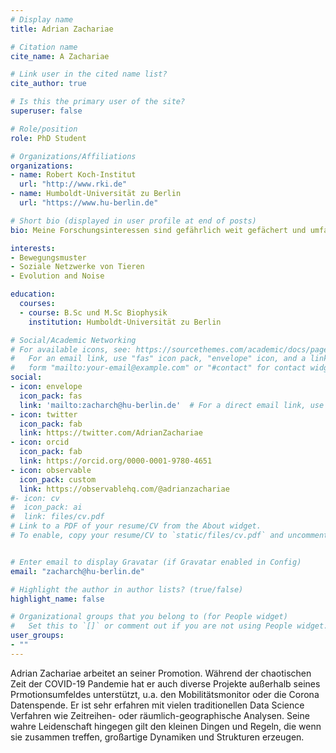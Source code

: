```yaml
---
# Display name
title: Adrian Zachariae

# Citation name
cite_name: A Zachariae

# Link user in the cited name list?
cite_author: true

# Is this the primary user of the site?
superuser: false

# Role/position
role: PhD Student

# Organizations/Affiliations
organizations:
- name: Robert Koch-Institut
  url: "http://www.rki.de"
- name: Humboldt-Universität zu Berlin
  url: "https://www.hu-berlin.de"

# Short bio (displayed in user profile at end of posts)
bio: Meine Forschungsinteressen sind gefährlich weit gefächert und umfassen Evolutionsdynamiken, Menschliche Mobilität und Soziale Netzwerke der Honigbiene.

interests:
- Bewegungsmuster 
- Soziale Netzwerke von Tieren
- Evolution and Noise

education:
  courses:
  - course: B.Sc und M.Sc Biophysik
    institution: Humboldt-Universität zu Berlin

# Social/Academic Networking
# For available icons, see: https://sourcethemes.com/academic/docs/page-builder/#icons
#   For an email link, use "fas" icon pack, "envelope" icon, and a link in the
#   form "mailto:your-email@example.com" or "#contact" for contact widget.
social:
- icon: envelope
  icon_pack: fas
  link: 'mailto:zacharch@hu-berlin.de'  # For a direct email link, use "mailto:test@example.org".
- icon: twitter
  icon_pack: fab
  link: https://twitter.com/AdrianZachariae
- icon: orcid
  icon_pack: fab
  link: https://orcid.org/0000-0001-9780-4651
- icon: observable
  icon_pack: custom
  link: https://observablehq.com/@adrianzachariae
#- icon: cv
#  icon_pack: ai
#  link: files/cv.pdf
# Link to a PDF of your resume/CV from the About widget.
# To enable, copy your resume/CV to `static/files/cv.pdf` and uncomment the lines below.


# Enter email to display Gravatar (if Gravatar enabled in Config)
email: "zacharch@hu-berlin.de"

# Highlight the author in author lists? (true/false)
highlight_name: false

# Organizational groups that you belong to (for People widget)
#   Set this to `[]` or comment out if you are not using People widget.
user_groups:
- ""
---
```


Adrian Zachariae arbeitet an seiner Promotion.
Während der chaotischen Zeit der COVID-19 Pandemie hat er auch diverse Projekte außerhalb seines Prmotionsumfeldes unterstützt, u.a. den Mobilitätsmonitor
oder die Corona Datenspende. Er ist sehr erfahren mit vielen traditionellen Data Science Verfahren wie Zeitreihen- oder räumlich-geographische Analysen.
Seine wahre Leidenschaft hingegen gilt den kleinen Dingen und Regeln, die wenn sie zusammen treffen, großartige Dynamiken und Strukturen erzeugen.

